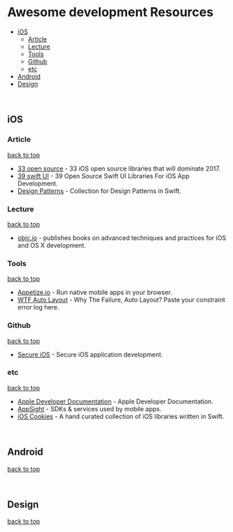 # Awesome development Resources

- [iOS](#ios)
  - [Article](#article)
  - [Lecture](#lecture)
  - [Tools](#tools)
  - [Github](#github)
  - [etc](#etc)
- [Android](#android)
- [Design](#design)
 
 
## iOS
  
### Article
[back to top](#readme)
* [33 open source](https://medium.com/app-coder-io/33-ios-open-source-libraries-that-will-dominate-2017-4762cf3ce449) - 33 iOS open source libraries that will dominate 2017.
* [39 swift UI](https://medium.mybridge.co/39-open-source-swift-ui-libraries-for-ios-app-development-da1f8dc61a0f) - 39 Open Source Swift UI Libraries For iOS App Development.
* [Design Patterns](https://medium.com/swiftworld/collection-for-design-patterns-in-swift-67265359aa47) - Collection for Design Patterns in Swift.


### Lecture
[back to top](#readme)
* [objc.io](https://www.objc.io) - publishes books on advanced techniques and practices for iOS and OS X development.


### Tools
[back to top](#readme) 
* [Appetize.io](https://appetize.io) - Run native mobile apps in your browser.
* [WTF Auto Layout](https://www.wtfautolayout.com) - Why The Failure, Auto Layout? Paste your constraint error log here.


### Github
[back to top](#readme) 
* [Secure iOS](https://github.com/felixgr/secure-ios-app-dev) - Secure iOS application development.


### etc
[back to top](#readme) 
* [Apple Developer Documentation](https://developer.apple.com/documentation) - Apple Developer Documentation.
* [AppSight](https://www.appsight.io) - SDKs & services used by mobile apps.
* [iOS Cookies](https://ioscookies.com) - A hand curated collection of iOS libraries written in Swift.
 
 
## Android
[back to top](#readme)  
 
 
## Design
[back to top](#readme)



